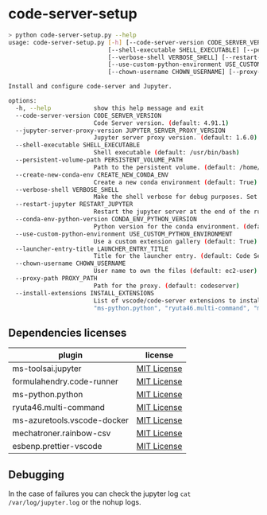 # code-server-setup

```sh
> python code-server-setup.py --help
usage: code-server-setup.py [-h] [--code-server-version CODE_SERVER_VERSION] [--jupyter-server-proxy-version JUPYTER_SERVER_PROXY_VERSION]
                            [--shell-executable SHELL_EXECUTABLE] [--persistent-volume-path PERSISTENT_VOLUME_PATH] [--create-new-conda-env CREATE_NEW_CONDA_ENV]
                            [--verbose-shell VERBOSE_SHELL] [--restart-jupyter RESTART_JUPYTER] [--conda-env-python-version CONDA_ENV_PYTHON_VERSION]
                            [--use-custom-python-environment USE_CUSTOM_PYTHON_ENVIRONMENT] [--launcher-entry-title LAUNCHER_ENTRY_TITLE]
                            [--chown-username CHOWN_USERNAME] [--proxy-path PROXY_PATH] [--install-extensions INSTALL_EXTENSIONS]

Install and configure code-server and Jupyter.

options:
  -h, --help            show this help message and exit
  --code-server-version CODE_SERVER_VERSION
                        Code Server version. (default: 4.91.1)
  --jupyter-server-proxy-version JUPYTER_SERVER_PROXY_VERSION
                        Jupyter server proxy version. (default: 1.6.0)
  --shell-executable SHELL_EXECUTABLE
                        Shell executable (default: /usr/bin/bash)
  --persistent-volume-path PERSISTENT_VOLUME_PATH
                        Path to the persistent volume. (default: /home/ec2-user/SageMaker)
  --create-new-conda-env CREATE_NEW_CONDA_ENV
                        Create a new conda environment (default: True). Set to False to disable, True to explicitly enable. (default: True)
  --verbose-shell VERBOSE_SHELL
                        Make the shell verbose for debug purposes. Set to False to disable, True to explicitly enable. (default: False)
  --restart-jupyter RESTART_JUPYTER
                        Restart the jupyter server at the end of the run. Set to False to disable, True to explicitly enable. (default: False)
  --conda-env-python-version CONDA_ENV_PYTHON_VERSION
                        Python version for the conda environment. (default: 3.11)
  --use-custom-python-environment USE_CUSTOM_PYTHON_ENVIRONMENT
                        Use a custom extension gallery (default: True). Set to False to disable, True to explicitly enable. (default: False)
  --launcher-entry-title LAUNCHER_ENTRY_TITLE
                        Title for the launcher entry. (default: Code Server)
  --chown-username CHOWN_USERNAME
                        User name to own the files (default: ec2-user)
  --proxy-path PROXY_PATH
                        Path for the proxy. (default: codeserver)
  --install-extensions INSTALL_EXTENSIONS
                        List of vscode/code-server extensions to install. (default: '["ms-toolsai.jupyter", "formulahendry.code-runner",
                        "ms-python.python", "ryuta46.multi-command", "ms-azuretools.vscode-docker", "mechatroner.rainbow-csv", "esbenp.prettier-vscode"]')
```

## Dependencies licenses

| plugin                      | license                                                                                       |
| --------------------------- | --------------------------------------------------------------------------------------------- |
| ms-toolsai.jupyter          | [MIT License](https://marketplace.visualstudio.com/items/ms-toolsai.jupyter/license)          |
| formulahendry.code-runner   | [MIT License](https://marketplace.visualstudio.com/items/formulahendry.code-runner/license)   |
| ms-python.python            | [MIT License](https://marketplace.visualstudio.com/items/ms-python.python/license)            |
| ryuta46.multi-command       | [MIT License](https://marketplace.visualstudio.com/items/ryuta46.multi-command/license)       |
| ms-azuretools.vscode-docker | [MIT License](https://marketplace.visualstudio.com/items/ms-azuretools.vscode-docker/license) |
| mechatroner.rainbow-csv     | [MIT License](https://marketplace.visualstudio.com/items/mechatroner.rainbow-csv/license)     |
| esbenp.prettier-vscode      | [MIT License](https://marketplace.visualstudio.com/items/esbenp.prettier-vscode/license)      |

## Debugging

In the case of failures you can check the jupyter log `cat /var/log/jupyter.log` or the nohup logs.
